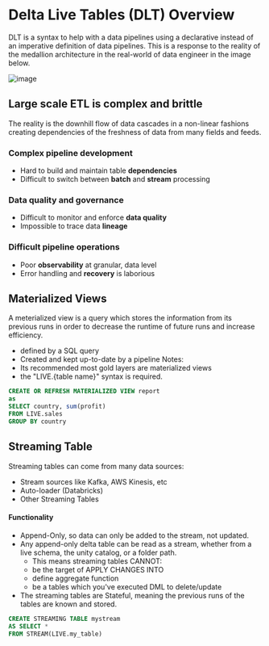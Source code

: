 # Delta Live Tables (DLT) Overview
DLT is a syntax to help with a data pipelines using a declarative instead of an imperative definition of data pipelines. This is a response to the reality of the medallion architecture in the real-world of data engineer in the image below.

![image](https://github.com/user-attachments/assets/dee71ff8-c1ec-4e4e-a633-59788742ca36)

## Large scale ETL is complex and brittle
The reality is the downhill flow of data cascades in a non-linear fashions creating dependencies of the freshness of data from many fields and feeds.

### Complex pipeline development
- Hard to build and maintain table **dependencies**
- Difficult to switch between **batch** and **stream** processing

### Data quality and governance
- Difficult to monitor and enforce **data quality**
- Impossible to trace data **lineage**

### Difficult pipeline operations
- Poor **observability** at granular, data level
- Error handling and **recovery** is laborious


## Materialized Views
A meterialized view is a query which stores the information from its previous runs in order to decrease the runtime of future runs and increase efficiency.
- defined by a SQL query
- Created and kept up-to-date by a pipeline
Notes:
- Its recommended most gold layers are materialized views
- the "LIVE.{table name}" syntax is required.

```sql
CREATE OR REFRESH MATERIALIZED VIEW report
as
SELECT country, sum(profit)
FROM LIVE.sales
GROUP BY country
```

## Streaming Table
Streaming tables can come from many data sources:
- Stream sources like Kafka, AWS Kinesis, etc
- Auto-loader (Databricks)
- Other Streaming Tables

#### Functionality
- Append-Only, so data can only be added to the stream, not updated.
- Any append-only delta table can be read as a stream, whether from a live schema, the unity catalog, or a folder path.
  - This means streaming tables CANNOT:
  - be the target of APPLY CHANGES INTO
  - define aggregate function
  - be a tables which you've executed DML to delete/update
- The streaming tables are Stateful, meaning the previous runs of the tables are known and stored.

```sql
CREATE STREAMING TABLE mystream
AS SELECT *
FROM STREAM(LIVE.my_table)

